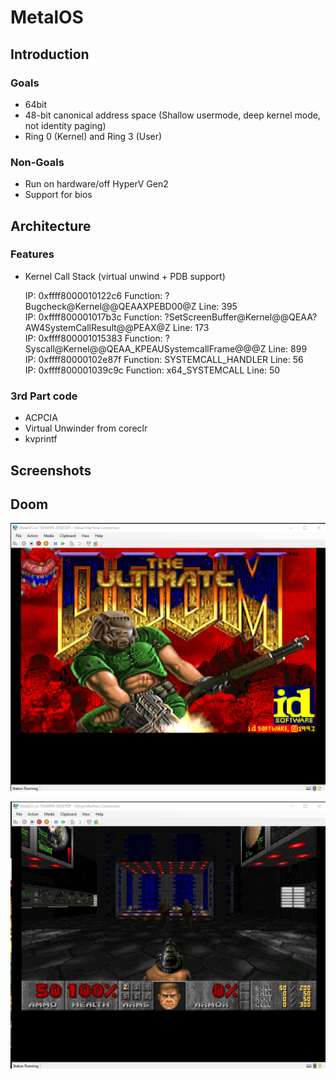 # MetalOS

## Introduction

### Goals
* 64bit
* 48-bit canonical address space (Shallow usermode, deep kernel mode, not identity paging)
* Ring 0 (Kernel) and Ring 3 (User)

### Non-Goals
* Run on hardware/off HyperV Gen2
* Support for bios


## Architecture

### Features
* Kernel Call Stack (virtual unwind + PDB support)

    IP: 0xffff8000010122c6 Function: ?Bugcheck@Kernel@@QEAAXPEBD00@Z Line: 395  
    IP: 0xffff800001017b3c Function: ?SetScreenBuffer@Kernel@@QEAA?AW4SystemCallResult@@PEAX@Z Line: 173  
    IP: 0xffff800001015383 Function: ?Syscall@Kernel@@QEAA_KPEAUSystemcallFrame@@@Z Line: 899  
    IP: 0xffff80000102e87f Function: SYSTEMCALL_HANDLER Line: 56  
    IP: 0xffff800001039c9c Function: x64_SYSTEMCALL Line: 50  

### 3rd Part code
* ACPCIA
* Virtual Unwinder from coreclr
* kvprintf

## Screenshots

## Doom
![Doom](screenshots/Doom2.png)

![Doom](screenshots/Doom3.png)